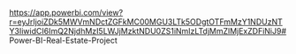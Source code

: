 https://app.powerbi.com/view?r=eyJrIjoiZDk5MWVmNDctZGFkMC00MGU3LTk5ODgtOTFmMzY1NDUzNTY3IiwidCI6ImQ2NjdhMzI5LWJjMzktNDU0ZS1iNmIzLTdjMmZlMjExZDFiNiJ9# Power-BI-Real-Estate-Project

